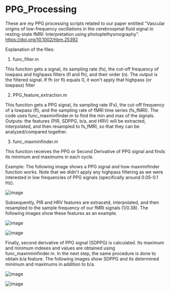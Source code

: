 # PPG_Processing
These are my PPG processing scripts related to our paper entitled "Vascular origins of low-frequency oscillations in the cerebrospinal fluid signal in resting-state fMRI: Interpretation using photoplethysmography". https://doi.org/10.1002/hbm.25392

Explanation of the files:
1) func_filter.m

This function gets a signal, its sampling rate (fs), the cut-off frequency of lowpass and highpass filters (fl and fh), and their order (n). The output is the filtered signal. If fh (or fl) equals 0, it won't apply that highpass (or lowpass) filter 

2) PPG_feature_extraction.m

This function gets a PPG signal, its sampling rate (Fs), the cut-off frequency of a lowpass (fl), and the sampling rate of fMRI time series (fs_fMRI). The code uses func_maxminfinder.m to find the min and max of the signals.
Outputs: the features (PIR, SDPPG, b/a, and HRV) will be extracted, interpolated, and then resampled to fs_fMRI, so that they can be analyzed/compared together.

3) func_maxminfinder.m

This function receives the PPG or Second Derivative of PPG signal and finds its minimum and maximums in each cycle.

Example:
The following image shows a PPG signal and how maxminfinder function works. Note that we didn't apply any highpass filtering as we were interested in low frequencies of PPG signals (specifically around 0.05-0.1 Hz).

![image](https://user-images.githubusercontent.com/70978461/120127456-6b51bb00-c18d-11eb-94ad-c528e9e362b1.png)

Subsequently, PIR and HRV features are extracetd, interpolated, and then resampled to the sample frequency of our fMRI signals (1/0.38). The following images show these features as an example. 

![image](https://user-images.githubusercontent.com/70978461/120212579-274bce00-c200-11eb-89a0-4251a134731b.png)


![image](https://user-images.githubusercontent.com/70978461/120128270-a523c100-c18f-11eb-9b1f-0c31641a92db.png)

Finally, second derivative of PPG signal (SDPPG) is calculated. Its maximum and minimum indexes and values are obtained using func_maxmminfinder.m. In the next step, the same procedure is done to obtain b/a feature. The following images show SDPPG and its determined minimum and maximums in addition to b/a.

![image](https://user-images.githubusercontent.com/70978461/120212062-91b03e80-c1ff-11eb-9e65-981c66eb1846.png)


![image](https://user-images.githubusercontent.com/70978461/120131341-3eee6c80-c196-11eb-9d6b-21d8452c7189.png)



